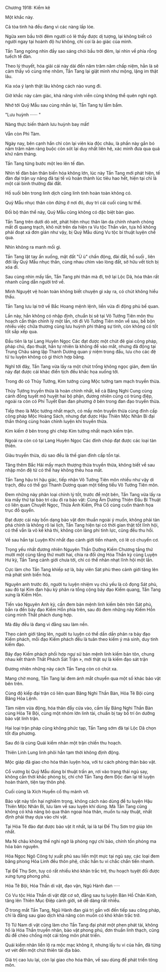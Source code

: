 




Chương 1918: Kiểm kê


Một khắc này.

Cả tòa tinh hà đều đang vì các nàng lấp lóe.

Ngửa xem bầu trời đêm người có lẽ thấy được dị tượng, lại không biết có người ngay tại hoành độ hư không, chỉ coi là ảo giác của mình.

Tần Tang ngóng nhìn đầy sao sáng chói bầu trời đêm, lại nhìn về phía rỗng tuếch tế đàn.

Theo lý thuyết, hóa giải cái này dài đến năm trăm năm chấp niệm, hẳn là sẽ cảm thấy vô cùng nhẹ nhõm, Tần Tang lại giật mình như mộng, lặng im thật lâu.

Kia xóa ý lạnh thật lâu không cách nào vung đi.

Giờ khắc này cảm giác, khả năng vĩnh viễn cũng không thể quên nghi ngờ.

Nhớ tới Quỷ Mẫu sau cùng nhắn lại, Tần Tang tự lẩm bẩm.

"Lưu huỳnh ······ "

Nàng thực biến thành lưu huỳnh bay mất!

Vẫn còn Phì Tàm.

Ngày nay, bên cạnh hắn chỉ còn lại viên kia độc châu, là phần này gắn bó năm trăm năm ràng buộc còn sót lại duy nhất liên hệ, xác minh đưa qua quá khứ năm tháng.

Tần Tang từng bước một leo lên tế đàn.

Nhìn tế đàn bản thân biến hóa không lớn, lúc này Tần Tang mới phát hiện, tế đàn đại trận uy năng đã tại tế vũ hoàn thành lúc tiêu hao hết, hiện tại chỉ là một cái bình thường đài đất.

Hồ suối bên trong linh dịch cũng linh tính hoàn toàn không có.

Quỷ Mẫu nhục thân còn đứng ở nơi đó, duy trì cái cuối cùng tư thế.

Đối bộ thân thể này, Quỷ Mẫu cũng không có đặc biệt bàn giao.

Tần Tang trên dưới dò xét, phát hiện nhục thân làn da chính nhanh chóng mất đi quang trạch, khô nứt trên da hiện ra Vu tộc Thần văn, tựa hồ không phải đoạt xá đơn giản như vậy, bị Quỷ Mẫu dùng Vu tộc bí thuật luyện chế qua.

Nhìn không ra manh mối gì.

Tần Tang lật tay ấn xuống, mặt đất "Ù ù" chấn động, đài đất, hồ suối , liên đới lấy Quỷ Mẫu nhục thân, cùng nhau chìm vào lòng đất, sở hữu vết tích bị xóa đi.

Sau cùng nhìn mấy lần, Tần Tang phi thân mà đi, trở lại Lộc Dã, hóa thân rất nhanh cũng dẫn người trở về.

Minh Nguyệt vệ hoàn toàn không biết chuyện gì xảy ra, có chút không hiểu thấu.

Tần Tang lưu lại trở về Bắc Hoang mệnh lệnh, liền vừa đi động phủ bế quan.

Lần này, hắn không có nhập định, chuẩn bị sẽ tại Vô Tướng Tiên môn thu hoạch cẩn thận chỉnh lý một lần, rời đi Vô Tướng Tiên môn về sau, bề bộn nhiều việc chữa thương cùng lưu huỳnh phi thăng sự tình, còn không có tốt tốt sắp xếp qua.

Đầu tiên là tại Lang Huyên Ngọc Các đạt được một chút đê giai công pháp, pháp chú, đạo thuật, hắn tự nhiên là không để vào mắt, nhưng đã động tại Trung Châu sáng lập Thanh Dương quan ý niệm trong đầu, lưu cho các đệ tử tu luyện không có gì thích hợp bằng.

Nghĩ tới đây, Tần Tang vừa lấy ra một chút trống không ngọc giản, đem lần này đạt được cái khác điển tịch đều khắc họa xuống tới.

Trong đó có Thủy Tướng, Kim tướng cùng Mộc tướng tam mạch truyền thừa.

Thủy Tướng truyền thừa là hoàn chỉnh nhất, kể cả Băng Nghi Cung cùng cánh đồng tuyết mộ huyệt hai bộ phận, đương nhiên cũng có trùng điệp, ngoài ra còn có Phí Tuyết Đan đan phương ở bên trong đan đạo truyền thừa.

Tiếp theo là Mộc tướng nhất mạch, có mấy môn truyền thừa cùng đỉnh cấp công pháp Mộc Hoàng Sách, nhưng đạt được Hậu Thiên Mộc Nhân Bi đại thần thông cùng hoàn chỉnh luyện khí truyền thừa.

Kim kiếm ở bên trong ghi chép Kim tướng nhất mạch kiếm trận.

Ngoài ra còn có tại Lang Huyên Ngọc Các đỉnh chóp đạt được các loại tàn thiên.

Giàu truyền thừa, dù sao đều là thế gian đỉnh cấp tồn tại.

Tăng thêm Bắc Hải mấy mạch thượng thừa truyền thừa, không biết về sau nhập môn đệ tử có thể hay không thêu hoa mắt.

Tần Tang hậu tri hậu giác, tiếp nhận Vô Tướng Tiên môn nhiều như vậy di trạch, đều có thể gọi Thanh Dương quan một tiếng tiểu Vô Tướng Tiên môn.

Đem những này phân loại chỉnh lý tốt, trước để một bên, Tần Tang vừa lấy ra kia mấy thứ tại bảo trì câu đi ra bảo vật: Cùng Âm Dương Thiên Đấu Bí Thuật có liên quan Chuyết Ngọc, Thừa Ảnh Kiếm, Phá Cổ cùng cuốn thành họa trục đồ quyển.

Đạt được cái này bốn dạng bảo vật đơn thuần ngoài ý muốn, không phải tàn phá chính là không rõ lai lịch, Tần Tang hiện tại có thời gian thật tốt lĩnh hội, có thể vẫn là vô kế khả thi, không còn lãng phí tinh lực, cũng đều thu hồi.

Về sau hắn tại Luyện Khí nhất đạo cảnh giới tiến nhanh, có lẽ có chuyển cơ.

Trọng yếu nhất đương nhiên Nguyên Thần Dưỡng Kiếm Chương tầng thứ mười một cùng tầng thứ mười hai, chia ra đối ứng Hóa Thần kỳ cùng Luyện Hư kỳ, Tần Tang cảnh giới chưa tới, chỉ có thể nhàn nhạt lĩnh hội một lần.

Cực làm cho Tần Tang khiếp sợ là, bảy viên Sát phù theo cảnh giới tăng lên mà phát sinh biến hóa.

Nguyên anh trước đó, người tu luyện nhiệm vụ chủ yếu là cô đọng Sát phù, sau đó tại Kim đan hậu kỳ phân ra tổng cộng bảy đạo Kiếm quang, Tần Tang xưng là Kiếm Hồn.

Tiến vào Nguyên Anh kỳ, cần đem bản mệnh linh kiếm bên trên Sát phù, bắn ra đến bảy đạo Kiếm Hồn phía trên, sau đó đem những này Kiếm Hồn cùng mình Thất phách dung hợp.

Mà đây đều là đang vì đằng sau làm nền.

Theo cảnh giới tăng lên, người tu luyện có thể dần dần phân ra bảy đạo Kiếm phách, mỗi đạo Kiếm phách đều là tuân theo kiếm ý mà sinh, duy tinh kiếm đạo.

Bảy đạo Kiếm phách phối hợp ngự sử bản mệnh linh kiếm bản tôn, chung nhau kết thành Thất Phách Sát Trận », mới thật sự là kiếm đạo sát trận

Đương nhiên những này cách Tần Tang còn có chút xa.

Mang chờ mong, Tần Tang lại đem ánh mắt chuyển qua một số khác bảo vật bên trên.

Cùng độ kiếp đại trận có liên quan Băng Nghi Thần Bàn, Hỏa Tê Bội cùng Băng Hỏa Lệnh.

Tâm niệm vừa động, hóa thân đẩy cửa vào, cầm lấy Băng Nghi Thần Bàn cùng Hỏa Tê Bội, cùng một nhóm lớn linh tài, chuẩn bị tay bố trí ôn dưỡng bảo vật linh trận.

Hai loại trận pháp cũng không phức tạp, Tần Tang sớm đã tại Lộc Dã chọn tốt địa phương.

Sau đó là cùng Quái kiểm nhân một trận chiến thu hoạch.

Thiên Linh Lung linh phôi hắn tạm thời không định động.

Mộc giáp đã giao cho hóa thân luyện hóa, với tư cách phòng thân bảo vật.

Cổ vương bị Quỷ Mẫu dùng bí thuật trấn an, rơi vào trạng thái ngủ say, không cần thời khắc phòng bị, chỉ chờ Tần Tang đem Độc đan lại tế luyện hoàn thành, tiện tay thôn phệ.

Cuối cùng là Xích Huyền cổ thụ mảnh vỡ.

Bảo vật này tổn hại nghiêm trọng, không cách nào dùng để tu luyện Hậu Thiên Mộc Nhân Bi, lưu làm về sau luyện khí dùng. Mà Tần Tang cũng không có khả năng bỏ qua thân ngoại hóa thân, muốn tu này thuật, nhất định phải thay dựa vào chi vật.

Tại Hỏa Tê đảo đạt được bảo vật ít nhất, lại là tại Đế Thụ Sơn trợ giúp lớn nhất.

Ma Ni châu không thể nghi ngờ là phòng ngự chí bảo, chính tồn phóng ma hỏa bản nguyên.

Hỏa Ngọc Ngô Công tự xuất phủ sau liền một mực tại ngủ say, các loại đem băng phong Hỏa Linh đều thôn phệ, chắc hẳn tu vi chắc chắn tiến nhanh.

Tại Đế Thụ Sơn, tuy có rất nhiều khó khăn trắc trở, thu hoạch tuyệt đối được xưng tụng phong phú.

Hỏa Tê Bội, Hóa Thần di vật, đạo vận, Ngũ Hành đan ·····

Có Vu tộc Hóa Thần di vật đặt cơ sở, đằng sau tu luyện Bàn Hồ Chân Kinh, tăng lên Thiên Mục Điệp cảnh giới, sẽ dễ dàng rất nhiều.

Ở trong mắt Tần Tang, Ngũ Hành đan giá trị gần với đến tiếp sau công pháp, chỉ là đằng sau giao dịch khả năng còn muốn có khó khăn trắc trở.

Tô Tử Nam di vật cũng làm cho Tần Tang đại phát một phen phát tài, không hổ là Hóa Thần truyền nhân, bảo vật phong phú, đơn thuần linh thạch, cũng đủ để chèo chống một cái tông môn phát triển.

Quái kiểm nhân liền lộ ra mộc mạc không ít, nhưng lấy tu vi của hắn, đã từng vơ vét đến một chút thiên tài địa bảo.

Giá trị cao lưu lại, còn lại giao cho hóa thân, về sau dùng để phát triển tông môn.




